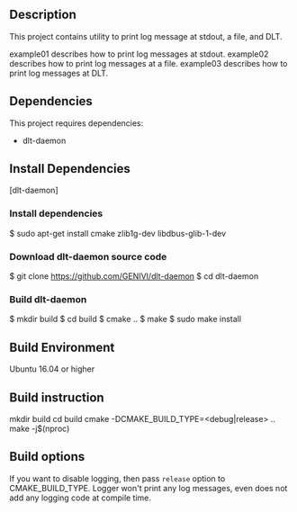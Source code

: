 ## Description
This project contains utility to print log message at stdout, a file, and DLT.

example01 describes how to print log messages at stdout.
example02 describes how to print log messages at a file.
example03 describes how to print log messages at DLT.

## Dependencies
This project requires dependencies:
- dlt-daemon

## Install Dependencies
[dlt-daemon]
### Install dependencies
$ sudo apt-get install cmake zlib1g-dev libdbus-glib-1-dev

### Download dlt-daemon source code
$ git clone https://github.com/GENIVI/dlt-daemon
$ cd dlt-daemon

### Build dlt-daemon
$ mkdir build
$ cd build
$ cmake ..
$ make
$ sudo make install

## Build Environment
Ubuntu 16.04 or higher

## Build instruction
mkdir build
cd build
cmake -DCMAKE_BUILD_TYPE=<debug|release> ..
make -j$(nproc)

## Build options
If you want to disable logging, then pass `release` option to CMAKE_BUILD_TYPE.
Logger won't print any log messages, even does not add any logging code at compile time. 
